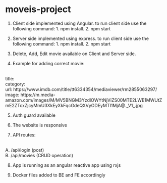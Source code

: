 # moveis-project
1. Client side implemented using Angular.
to run client side use the following command: 1. npm install. 2. npm start

2. Server side implemented using express.
to run client side use the following command: 1. npm install. 2. npm start

3. Delete, Add, Edit movie available on Client and Server side.

4. Example for adding correct movie: 
<br />
title: <any>
<br />
category: <from dropdown>
<br />
url: https://www.imdb.com/title/tt6334354/mediaviewer/rm2855063297/
<br />
image: https://m.media-amazon.com/images/M/MV5BNGM3YzdlOWYtNjViZS00MTE2LWE1MWUtZmE2ZTcxZjcyMmU3XkEyXkFqcGdeQXVyODEyMTI1MjA@._V1_.jpg

5. Auth guard available

6. The website is responsive

7. API routes: 
<br />
A. /api/login (post)
<br />
B. /api/movies (CRUD operation)

8. App is running as an angular reactive app using rxjs

9. Docker files added to BE and FE accordingly
